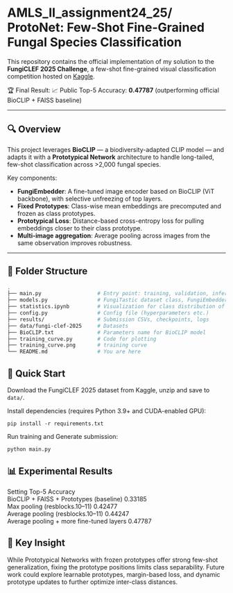 # AMLS_II_assignment24_25/ ProtoNet: Few-Shot Fine-Grained Fungal Species Classification

This repository contains the official implementation of my solution to the **FungiCLEF 2025 Challenge**, a few-shot fine-grained visual classification competition hosted on [Kaggle](https://www.kaggle.com/competitions/fungi-clef-2025/data).

🏆 Final Result: 
📈 Public Top-5 Accuracy: **0.47787** (outperforming official BioCLIP + FAISS baseline)

---

## 🔍 Overview

This project leverages **BioCLIP** — a biodiversity-adapted CLIP model — and adapts it with a **Prototypical Network** architecture to handle long-tailed, few-shot classification across >2,000 fungal species.

Key components:

-  **FungiEmbedder**: A fine-tuned image encoder based on BioCLIP (ViT backbone), with selective unfreezing of top layers.
-  **Fixed Prototypes**: Class-wise mean embeddings are precomputed and frozen as class prototypes.
-  **Prototypical Loss**: Distance-based cross-entropy loss for pulling embeddings closer to their class prototype.
-  **Multi-image aggregation**: Average pooling across images from the same observation improves robustness.

---

## 📁 Folder Structure

```bash
.
├── main.py                  # Entry point: training, validation, inference
├── models.py                # FungiTastic dataset class, FungiEmbedder and Prototypical Network
├── statistics.ipynb         # Visualization for class distribution of training set
├── config.py                # Config file (hyperparameters etc.)
├── results/                 # Submission CSVs, checkpoints, logs
├── data/fungi-clef-2025     # Datasets
├── BioCLIP.txt              # Parameters name for BioCLIP model
├── training_curve.py        # Code for plotting
├── training_curve.png       # training curve
└── README.md                # You are here
```

## 🚀 Quick Start
Download the FungiCLEF 2025 dataset from Kaggle, unzip and save to `data/`.

Install dependencies (requires Python 3.9+ and CUDA-enabled GPU):
```
pip install -r requirements.txt
```

Run training and Generate submission:
```
python main.py
```
## 📊 Experimental Results

Setting	Top-5 Accuracy \
BioCLIP + FAISS + Prototypes (baseline)	0.33185 \
Max pooling (resblocks.10–11)	0.42477 \
Average pooling (resblocks.10–11)	0.44247 \
Average pooling + more fine-tuned layers	0.47787 

## 🧠 Key Insight
While Prototypical Networks with frozen prototypes offer strong few-shot generalization, fixing the prototype positions limits class separability. Future work could explore learnable prototypes, margin-based loss, and dynamic prototype updates to further optimize inter-class distances.

